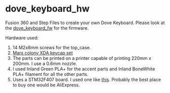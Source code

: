 # dove_keyboard_hw
Fusion 360 and Step Files to create your own Dove Keyboard.
Please look at the [dove_keyboard_fw](https://github.com/pragun/dove_keyboard_fw) for the firmware.

Hardware used:
1. 14 M2x8mm screws for the top_case.
2. [Mars colony XDA keycap set](https://ymdkey.com/products/moon-landing-mars-colony-xda-profile-pbt-121-165-keys-dye-sub-keycap-set-suitable-for-mx-switches-mechanical-keyboard?variant=31875409903677)
3. The parts can be printed on a printer capable of printing 220mm x 200mm. I use a 0.6mm nozzle.
4. I used Inland Green PLA+ for the accent parts and Inland BoneWhite PLA+ filament for all the other parts.
5. Uses a STM32F407 board. I used one like [this](https://stm32-base.org/boards/STM32F407VGT6-STM32F4XX-M). Probably the best place to buy one would be AliExpress.
